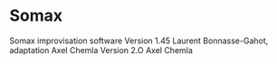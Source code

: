 # Somax
Somax improvisation software
Version 1.45 Laurent Bonnasse-Gahot, adaptation Axel Chemla
Version 2.O Axel Chemla
